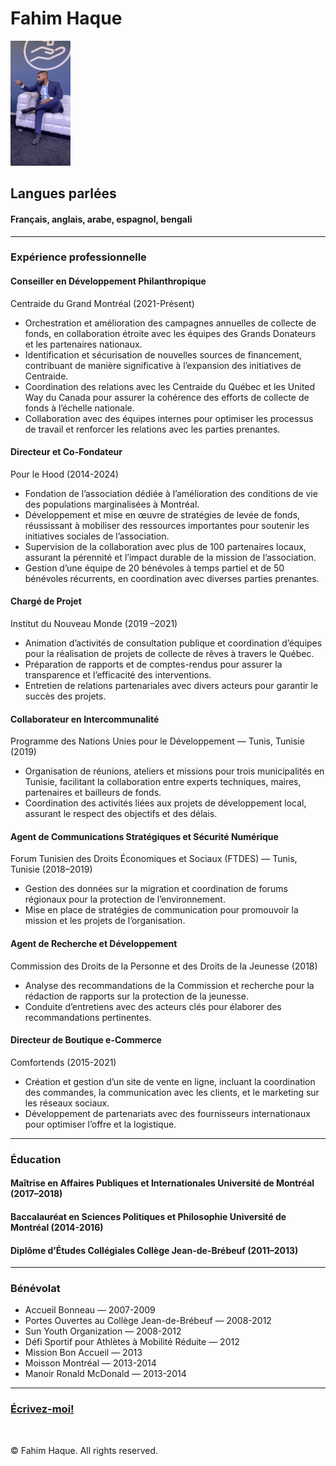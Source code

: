 
<!DOCTYPE html>
<html lang="en">
<head>
    <meta charset="UTF-8">
    <meta name="viewport" content="width=device-width, initial-scale=1.0">
    
</head> <h1>Fahim Haque </h1>
<img src="./OYW-Fahim.jpg" height="200" alt="FahimOYW"/>
<h2>Langues parlées</h2>
<h4>Français, anglais, arabe, espagnol, bengali </h4>
<hr />

<body>
<h3>Expérience professionnelle</h3>

<h4>Conseiller en Développement Philanthropique</h4>
<p>Centraide du Grand Montréal (2021-Présent)</p>

<ul>
    <li>Orchestration et amélioration des campagnes annuelles de collecte de fonds, en
collaboration étroite avec les équipes des Grands Donateurs et les partenaires nationaux.</li>
    <li>Identification et sécurisation de nouvelles sources de financement, contribuant de manière
significative à l’expansion des initiatives de Centraide.</li>
    <li>Coordination des relations avec les Centraide du Québec et les United Way du Canada pour
assurer la cohérence des efforts de collecte de fonds à l’échelle nationale.</li>
    <li>Collaboration avec des équipes internes pour optimiser les processus de travail et renforcer
les relations avec les parties prenantes.</li>

</ul>

 
<h4>Directeur et Co-Fondateur</h4>
<p>Pour le Hood (2014-2024)</p>

<ul>
    <li>Fondation de l’association dédiée à l’amélioration des conditions de vie des populations
marginalisées à Montréal.</li>
    <li>Développement et mise en œuvre de stratégies de levée de fonds, réussissant à mobiliser
des ressources importantes pour soutenir les initiatives sociales de l’association.</li>
    <li>Supervision de la collaboration avec plus de 100 partenaires locaux, assurant la pérennité et
l’impact durable de la mission de l’association.</li>
    <li>Gestion d’une équipe de 20 bénévoles à temps partiel et de 50 bénévoles récurrents, en
coordination avec diverses parties prenantes.</li>
</ul>
 

<h4>Chargé de Projet</h4>
<p>Institut du Nouveau Monde (2019
–2021)</p>

<ul>
    <li>Animation d’activités de consultation publique et coordination d’équipes pour la réalisation de
projets de collecte de rêves à travers le Québec.</li>
    <li>Préparation de rapports et de comptes-rendus pour assurer la transparence et l’efficacité des
interventions.</li>    
    <li>Entretien de relations partenariales avec divers acteurs pour garantir le succès des projets.</li>
</ul>

<h4>Collaborateur en Intercommunalité</h4>
<p>Programme des Nations Unies pour le Développement — Tunis, Tunisie
(2019)</p>
<ul>
    <li>Organisation de réunions, ateliers et missions pour trois municipalités en Tunisie, facilitant la
collaboration entre experts techniques, maires, partenaires et bailleurs de fonds.</li>
    <li>Coordination des activités liées aux projets de développement local, assurant le respect des
objectifs et des délais.</li>
</ul>


<h4>Agent de Communications Stratégiques et Sécurité Numérique</h4>
<p>Forum Tunisien des Droits Économiques et Sociaux (FTDES) — Tunis, Tunisie
(2018–2019)</p>
<ul>
    <li>Gestion des données sur la migration et coordination de forums régionaux pour la protection
de l’environnement.</li>
    <li>Mise en place de stratégies de communication pour promouvoir la mission et les projets de
l’organisation.</li>
</ul>


<h4>Agent de Recherche et Développement</h4>
<p>Commission des Droits de la Personne et des Droits de la Jeunesse (2018)</p>
<ul>
    <li>Analyse des recommandations de la Commission et recherche pour la rédaction de rapports
sur la protection de la jeunesse.</li>
    <li>Conduite d’entretiens avec des acteurs clés pour élaborer des recommandations pertinentes.
</li>
</ul>


<h4>Directeur de Boutique e-Commerce</h4>
<p>Comfortends (2015-2021)</p>
<ul>
    <li>Création et gestion d’un site de vente en ligne, incluant la coordination des commandes, la
communication avec les clients, et le marketing sur les réseaux sociaux.</li>
    <li>Développement de partenariats avec des fournisseurs internationaux pour optimiser l’offre et
la logistique.</li>
</ul>



<hr />




<h3>Éducation</h3>

<h4>Maîtrise en Affaires Publiques et Internationales Université de Montréal (2017–2018)</h4>
<h4>Baccalauréat en Sciences Politiques et Philosophie Université de Montréal
(2014-2016)</h4>
<h4>Diplôme d’Études Collégiales Collège Jean-de-Brébeuf (2011–2013)</h4>

<hr />
<h3>Bénévolat</h3>
<ul>
    <li>Accueil Bonneau — 2007-2009</li>
    <li>Portes Ouvertes au Collège Jean-de-Brébeuf — 2008-2012</li>
    <li>Sun Youth Organization — 2008-2012</li>
    <li>Défi Sportif pour Athlètes à Mobilité Réduite — 2012</li>
    <li>Mission Bon Accueil — 2013</li>
    <li>Moisson Montréal — 2013-2014</li>
    <li>Manoir Ronald McDonald — 2013-2014</li>
</ul>
<hr />

<h3><a href="./contact.html">Écrivez-moi!</a></h3>

<br />
    <footer>
    <p>© Fahim Haque. All rights reserved.</p>
    </footer>
</body>
</html>
